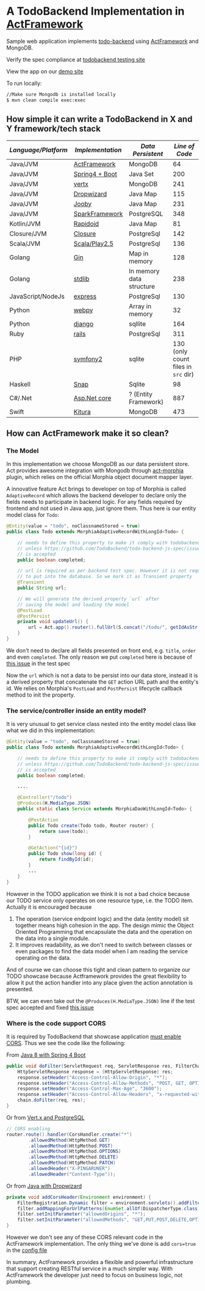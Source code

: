 # A TodoBackend Implementation in [ActFramework](http://actframework.org)

Sample web application implements [todo-backend](http://www.todobackend.com/) using [ActFramework](http://actframework.org) and MongoDB.

Verify the spec compliance at [todobackend testing site](http://www.todobackend.com/specs/index.html?http://todobackend.actframework.org/todo)

View the app on our [demo site](http://todobackend.actframework.org/)

To run locally:
```bash
//Make sure Mongodb is installed locally
$ mvn clean compile exec:exec
```
## How simple it can write a TodoBackend in X and Y framework/tech stack 
 
| *Language/Platform* | *Implementation* | *Data Persistent* | *Line of Code* | 
| --------------------------- | --------- | ----------- | -------------- |
| Java/JVM | [ActFramework](https://github.com/greenlaw110/todomvc-act) | MongoDB | 64 |
| Java/JVM | [Spring4 + Boot](https://github.com/jcsantosbr/todo-backend-spring4-java8) | Java Set | 200  |
| Java/JVM | [vertx](https://github.com/VIthulan/todo-vertx) | MongoDB | 241 |
| Java/JVM | [Dropwizard](https://github.com/danielsiwiec/todo-backend-dropwizard) | Java Map | 115 |
| Java/JVM | [Jooby](https://github.com/jooby-project/todo-backend) | Java Map | 231 |
| Java/JVM | [SparkFramework](https://github.com/moredip/todobackend-spark) | PostgreSQL | 348 |
| Kotlin/JVM | [Rapidoid](https://github.com/selvakn/todobackend-kotlin-rapidoid) | Java Map | 81 |
| Closure/JVM | [Closure](https://github.com/akiellor/todo-backend-compojure) | PostgreSql | 142 |
| Scala/JVM | [Scala/Play2.5](https://github.com/jrglee/todo-play-scala-postgres) | PostgreSql | 136 |
| Golang | [Gin](https://github.com/savaki/todo-backend-gin) | Map in memory | 128 |
| Golang | [stdlib](https://github.com/mforman/todo-backend-golang) | In memory data structure | 238 |
| JavaScript/NodeJs | [express](https://github.com/dtao/todo-backend-express) | PostgreSql | 130 |
| Python | [webpy](https://github.com/moredip/todo-backend-py) | Array in memory | 32 |
| Python | [django](https://github.com/mihirk/todo-backend-django) | sqllite | 164 |
| Ruby | [rails](https://github.com/hammerdr/todo-backend-rails) | PostgreSql | 311 |
| PHP | [symfony2](https://github.com/oegnus/symfony2-todobackend) | sqlite | 130 (only count files in `src` dir) |
| Haskell | [Snap](https://github.com/jhedev/todobackend-haskell/blob/master/todobackend-snap) | Sqlite | 98 | 
| C#/.Net | [Asp.Net core](https://github.com/dstockhammer/todo-backend-aspnetcore) | ? (Entity Framework) |887 |
| Swift | [Kitura](https://github.com/IBM-Swift/todolist-mongodb) | MongoDB | 473 |

## How can ActFramework make it so clean?

### The Model

In this implementation we choose MongoDB as our data persistent store. Act provides awesome integration with 
Mongodb through [act-morphia](https://github.com/actframework/act-morphia) plugin, which relies on the official
Morphia object document mapper layer.

A innovative feature Act brings to developer on top of Morphia is called `AdaptiveRecord` which allows the 
backend developer to declare only the fields needs to participate in backend logic. For any fields required
 by frontend and not used in Java app, just ignore them. Thus here is our entity model class for `Todo`:
 
```java
@Entity(value = "todo", noClassnameStored = true)
public class Todo extends MorphiaAdaptiveRecordWithLongId<Todo> {

    // needs to define this property to make it comply with todobackend spec
    // unless https://github.com/TodoBackend/todo-backend-js-spec/issues/6
    // is accepted
    public boolean completed;

    // url is required as per backend test spec. However it is not required
    // to put into the database. So we mark it as Transient property
    @Transient
    public String url;

    // We will generate the derived property `url` after
    // saving the model and loading the model
    @PostLoad
    @PostPersist
    private void updateUrl() {
        url = Act.app().router().fullUrl(S.concat("/todo/", getIdAsStr()));
    }
}
```

We don't need to declare all fields presented on front end, e.g. `title`, `order` and even `completed`.
The only reason we put `completed` here is because of 
[this issue](https://github.com/TodoBackend/todo-backend-js-spec/issues/6) in the test spec
 
Now the `url` which is not a data to be persist into our data store, instead it is a derived
property that concatenate the `GET` action URL path and the entity's id.  We relies on Morphia's
`PostLoad` and `PostPersist` lifecycle callback method to init the property.

### The service/controller inside an entity model?

It is very unusual to get service class nested into the entity model class like what we did in this
implementation:

```java
@Entity(value = "todo", noClassnameStored = true)
public class Todo extends MorphiaAdaptiveRecordWithLongId<Todo> {

    // needs to define this property to make it comply with todobackend spec
    // unless https://github.com/TodoBackend/todo-backend-js-spec/issues/6
    // is accepted
    public boolean completed;

    ....

    @Controller("/todo")
    @Produces(H.MediaType.JSON)
    public static class Service extends MorphiaDaoWithLongId<Todo> {

        @PostAction
        public Todo create(Todo todo, Router router) {
            return save(todo);
        }

        @GetAction("{id}")
        public Todo show(long id) {
            return findById(id);
        }
        ...
    }
}
```

However in the TODO application we think it is not a bad choice because our TODO service only operates on one 
resource type, i.e. the TODO item. Actually it is encouraged because

1. The operation (service endpoint logic) and the data (entity model) sit together means high cohesion in the app. 
The design mimic the Object Oriented Programming that encapsulate the data and the operation on the data into a
single module.
2. It improves readability, as we don't need to switch between classes or even packages to find the data model
when I am reading the service operating on the data.

And of course we can choose this tight and clean pattern to organize our TODO showcase because Actframework provides
the great flexibility to allow it put the action handler into any place given the action annotation is presented.

BTW, we can even take out the `@Produces(H.MediaType.JSON)` line if the test spec accepted and fixed 
[this issue](https://github.com/TodoBackend/todo-backend-js-spec/issues/5)

### Where is the code support CORS

It is required by TodoBackend that showcase application [must enable CORS](http://www.todobackend.com/contribute.html).
Thus we see the code like the following:

From [Java 8 with Spring 4 Boot](https://github.com/jcsantosbr/todo-backend-spring4-java8/blob/master/src/main/java/com/jcs/todomvc/SimpleCORSFilter.java)

```java
public void doFilter(ServletRequest req, ServletResponse res, FilterChain chain) throws IOException, ServletException {
    HttpServletResponse response = (HttpServletResponse) res;
    response.setHeader("Access-Control-Allow-Origin", "*");
    response.setHeader("Access-Control-Allow-Methods", "POST, GET, OPTIONS, DELETE, PATCH");
    response.setHeader("Access-Control-Max-Age", "3600");
    response.setHeader("Access-Control-Allow-Headers", "x-requested-with, origin, content-type, accept");
    chain.doFilter(req, res);
}
```

Or from [Vert.x and PostgreSQL](https://github.com/tirnak/vert.x-todo-backend-postgresql/blob/master/src/main/java/org/kirill/todo/ToDoApplication.java)

```java
// CORS enabling
router.route().handler(CorsHandler.create("*")
        .allowedMethod(HttpMethod.GET)
        .allowedMethod(HttpMethod.POST)
        .allowedMethod(HttpMethod.OPTIONS)
        .allowedMethod(HttpMethod.DELETE)
        .allowedMethod(HttpMethod.PATCH)
        .allowedHeader("X-PINGARUNER")
        .allowedHeader("Content-Type"));
```

Or from [Java with Dropwizard](https://github.com/danielsiwiec/todo-backend-dropwizard/blob/master/src/main/java/service/TodoApplication.java)

```java
private void addCorsHeader(Environment environment) {
    FilterRegistration.Dynamic filter = environment.servlets().addFilter("CORS", CrossOriginFilter.class);
    filter.addMappingForUrlPatterns(EnumSet.allOf(DispatcherType.class), true, "/*");
    filter.setInitParameter("allowedOrigins", "*");
    filter.setInitParameter("allowedMethods", "GET,PUT,POST,DELETE,OPTIONS,HEAD,PATCH");
}
```

However we don't see any of these CORS relevant code in the ActFramework implementation. The only thing we've done
is add `cors=true` in the [config file](https://github.com/greenlaw110/todomvc-act/blob/master/src/main/resources/conf/common/app.properties)

In summary, ActFramework provides a flexible and powerful infrastructure that support creating RESTful service
in a much simpler way. With ActFramework the developer just need to focus on business logic, not plumbing.

